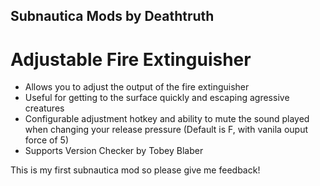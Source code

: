 ## Subnautica Mods by Deathtruth

# Adjustable Fire Extinguisher
- Allows you to adjust the output of the fire extinguisher
- Useful for getting to the surface quickly and escaping agressive creatures
- Configurable adjustment hotkey and ability to mute the sound played when changing your release pressure (Default is F, with vanila ouput force of 5)
- Supports Version Checker by Tobey Blaber

This is my first subnautica mod so please give me feedback!
